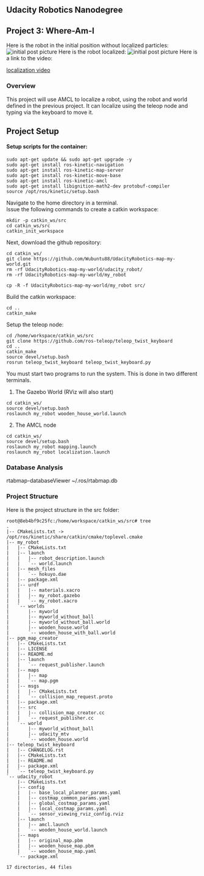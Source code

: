 Udacity Robotics Nanodegree
------------------

Project 3: Where-Am-I
------------------
Here is the robot in the initial position without localized particles:
![initial post picture](initial_pose.png)
Here is the robot localized:
![initial post picture](localized_2.png)
Here is a link to the video:

[localization video](https://github.com/Wubuntu88/UdacityRobotics-Where-am-I/blob/master/robot_localization.mov)
### Overview
This project will use AMCL to localize a robot, using the robot and world defined in the previous project.
It can localize using the teleop node and typing via the keyboard to move it.

## Project Setup

#### Setup scripts for the container:
```
sudo apt-get update && sudo apt-get upgrade -y
sudo apt-get install ros-kinetic-navigation
sudo apt-get install ros-kinetic-map-server
sudo apt-get install ros-kinetic-move-base
sudo apt-get install ros-kinetic-amcl
sudo apt-get install libignition-math2-dev protobuf-compiler
source /opt/ros/kinetic/setup.bash
```

Navigate to the home directory in a terminal.  
Issue the following commands to create a catkin workspace:
```
mkdir -p catkin_ws/src
cd catkin_ws/src
catkin_init_workspace
```

Next, download the github repository:

```
cd catkin_ws/
git clone https://github.com/Wubuntu88/UdacityRobotics-map-my-world.git
rm -rf UdacityRobotics-map-my-world/udacity_robot/
rm -rf UdacityRobotics-map-my-world/my_robot

cp -R -f UdacityRobotics-map-my-world/my_robot src/
```

Build the catkin workspace:
```
cd ..
catkin_make
```

Setup the teleop node:
```
cd /home/workspace/catkin_ws/src
git clone https://github.com/ros-teleop/teleop_twist_keyboard
cd ..
catkin_make
source devel/setup.bash
rosrun teleop_twist_keyboard teleop_twist_keyboard.py
```

You must start two programs to run the system.  This is done in two different terminals.
1) The Gazebo World (RViz will also start)
```
cd catkin_ws/
source devel/setup.bash
roslaunch my_robot wooden_house_world.launch
```
2) The AMCL node
```
cd catkin_ws/
source devel/setup.bash
roslaunch my_robot mapping.launch
roslaunch my_robot localization.launch
```

### Database Analysis
rtabmap-databaseViewer ~/.ros/rtabmap.db

### Project Structure
Here is the project structure in the src folder:
```
root@8eb4bf9c25fc:/home/workspace/catkin_ws/src# tree
.
|-- CMakeLists.txt -> /opt/ros/kinetic/share/catkin/cmake/toplevel.cmake
|-- my_robot
|   |-- CMakeLists.txt
|   |-- launch
|   |   |-- robot_description.launch
|   |   `-- world.launch
|   |-- mesh_files
|   |   `-- hokuyo.dae
|   |-- package.xml
|   |-- urdf
|   |   |-- materials.xacro
|   |   |-- my_robot.gazebo
|   |   `-- my_robot.xacro
|   `-- worlds
|       |-- myworld
|       |-- myworld_without_ball
|       |-- myworld_without_ball.world
|       |-- wooden_house.world
|       `-- wooden_house_with_ball.world
|-- pgm_map_creator
|   |-- CMakeLists.txt
|   |-- LICENSE
|   |-- README.md
|   |-- launch
|   |   `-- request_publisher.launch
|   |-- maps
|   |   |-- map
|   |   `-- map.pgm
|   |-- msgs
|   |   |-- CMakeLists.txt
|   |   `-- collision_map_request.proto
|   |-- package.xml
|   |-- src
|   |   |-- collision_map_creator.cc
|   |   `-- request_publisher.cc
|   `-- world
|       |-- myworld_without_ball
|       |-- udacity_mtv
|       `-- wooden_house.world
|-- teleop_twist_keyboard
|   |-- CHANGELOG.rst
|   |-- CMakeLists.txt
|   |-- README.md
|   |-- package.xml
|   `-- teleop_twist_keyboard.py
`-- udacity_robot
    |-- CMakeLists.txt
    |-- config
    |   |-- base_local_planner_params.yaml
    |   |-- costmap_common_params.yaml
    |   |-- global_costmap_params.yaml
    |   |-- local_costmap_params.yaml
    |   `-- sensor_viewing_rviz_config.rviz
    |-- launch
    |   |-- amcl.launch
    |   `-- wooden_house_world.launch
    |-- maps
    |   |-- original_map.pbm
    |   |-- wooden_house_map.pbm
    |   `-- wooden_house_map.yaml
    `-- package.xml

17 directories, 44 files
```